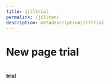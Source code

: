 ```yaml
---
title: jilltrial
permalink: /jilltan/
description: metadescriptionjilltrial
---
```

# New page trial
# 
**trial**